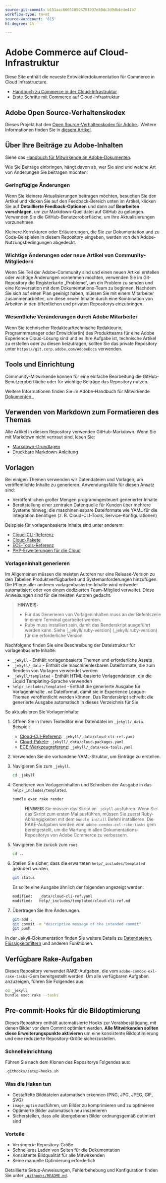```yaml
---
source-git-commit: b151aac666510594751937e80dc3d9db4ede41b7
workflow-type: tm+mt
source-wordcount: '815'
ht-degree: 1%

---
```

# Adobe Commerce auf Cloud-Infrastruktur

Diese Site enthält die neueste Entwicklerdokumentation für Commerce in Cloud Infrastructure.

- [Handbuch zu Commerce in der Cloud-Infrastruktur](https://experienceleague.adobe.com/en/docs/commerce-on-cloud/user-guide/overview)
- [Erste Schritte mit Commerce](https://experienceleague.adobe.com/en/docs/commerce-on-cloud/start/overview) auf Cloud-Infrastruktur

## Adobe Open Source-Verhaltenskodex

Dieses Projekt hat den [Open Source-Verhaltenskodex für Adobe ](code-of-conduct.md). Weitere Informationen finden Sie in [diesem Artikel](contributing.md).

## Über Ihre Beiträge zu Adobe-Inhalten

Siehe das [Handbuch für Mitwirkende an Adobe-Dokumenten](https://experienceleague.adobe.com/en/docs/contributor/contributor-guide/introduction).

Wie Sie Beiträge einbringen, hängt davon ab, wer Sie sind und welche Art von Änderungen Sie beitragen möchten:

### Geringfügige Änderungen

Wenn Sie kleinere Aktualisierungen beitragen möchten, besuchen Sie den Artikel und klicken Sie auf den Feedback-Bereich unten im Artikel, klicken Sie auf **Detaillierte Feedback-Optionen** und dann auf **Bearbeiten vorschlagen**, um zur Markdown-Quelldatei auf GitHub zu gelangen. Verwenden Sie die GitHub-Benutzeroberfläche, um Ihre Aktualisierungen vorzunehmen.

Kleinere Korrekturen oder Erläuterungen, die Sie zur Dokumentation und zu Code-Beispielen in diesem Repository eingeben, werden von den Adobe-Nutzungsbedingungen abgedeckt.

### Wichtige Änderungen oder neue Artikel von Community-Mitgliedern

Wenn Sie Teil der Adobe-Community sind und einen neuen Artikel erstellen oder wichtige Änderungen vornehmen möchten, verwenden Sie im Git-Repository die Registerkarte „Probleme“, um ein Problem zu senden und eine Konversation mit dem Dokumentations-Team zu beginnen. Nachdem Sie sich auf einen Plan geeinigt haben, müssen Sie mit einem Mitarbeiter zusammenarbeiten, um diese neuen Inhalte durch eine Kombination von Arbeiten in den öffentlichen und privaten Repositorys einzubringen.

### Wesentliche Veränderungen durch Adobe Mitarbeiter

Wenn Sie technischer Redakteur/technische Redakteurin, Programmmanager oder Entwickler(in) des Produktteams für eine Adobe Experience Cloud-Lösung sind und es Ihre Aufgabe ist, technische Artikel zu erstellen oder zu diesen beizutragen, sollten Sie das private Repository unter `https://git.corp.adobe.com/AdobeDocs` verwenden.

## Tools und Einrichtung

Community-Mitwirkende können für eine einfache Bearbeitung die GitHub-Benutzeroberfläche oder für wichtige Beiträge das Repository nutzen.

Weitere Informationen finden Sie im Adobe-Handbuch für Mitwirkende [ Dokumenten .](https://experienceleague.adobe.com/en/docs/contributor/contributor-guide/introduction)

## Verwenden von Markdown zum Formatieren des Themas

Alle Artikel in diesem Repository verwenden GitHub-Markdown. Wenn Sie mit Markdown nicht vertraut sind, lesen Sie:

- [Markdown-Grundlagen](https://docs.github.com/en/get-started/writing-on-github/getting-started-with-writing-and-formatting-on-github/basic-writing-and-formatting-syntax)
- [Druckbare Markdown-Anleitung](https://docs.github.com/en/get-started/writing-on-github/getting-started-with-writing-and-formatting-on-github/basic-writing-and-formatting-syntax)

## Vorlagen

Bei einigen Themen verwenden wir Datendateien und Vorlagen, um veröffentlichte Inhalte zu generieren. Anwendungsfälle für diesen Ansatz sind:

- Veröffentlichen großer Mengen programmgesteuert generierter Inhalte
- Bereitstellung einer zentralen Datenquelle für Kunden über mehrere Systeme hinweg, die maschinenlesbare Dateiformate wie YAML für die Integration benötigen (z. B. Cloud-CLI-Tools, Service-Konfigurationen)

Beispiele für vorlagenbasierte Inhalte sind unter anderem:

- [Cloud-CLI-Referenz](help/templated/cloud-cli-ref.md)
- [Cloud-Pakete](help/templated/cloud-packages.md)
- [ECE-Tools-Referenz](help/templated/ece-tools.md)
- [PHP-Erweiterungen für die Cloud](help/templated/php-extensions-cloud.md)

### Vorlageninhalt generieren

Im Allgemeinen müssen die meisten Autoren nur eine Release-Version zu den Tabellen Produktverfügbarkeit und Systemanforderungen hinzufügen. Die Pflege aller anderen vorlagenbasierten Inhalte wird entweder automatisiert oder von einem dedizierten Team-Mitglied verwaltet. Diese Anweisungen sind für die meisten Autoren gedacht.

>**HINWEIS:**
>
>- Für das Generieren von Vorlageninhalten muss an der Befehlszeile in einem Terminal gearbeitet werden.
>- Ruby muss installiert sein, damit das Renderskript ausgeführt werden kann. Siehe [_jekyll/.ruby-version] (_jekyll/.ruby-version) für die erforderliche Version.

Nachfolgend finden Sie eine Beschreibung der Dateistruktur für vorlagenbasierte Inhalte:

- `_jekyll` - Enthält vorlagenbasierte Themen und erforderliche Assets
- `_jekyll/_data` - Enthält die maschinenlesbaren Dateiformate, die zum Rendern von Vorlagen verwendet werden
- `_jekyll/templated` - Enthält HTML-basierte Vorlagendateien, die die Liquid Templating-Sprache verwenden
- `help/_includes/templated` - Enthält die generierte Ausgabe für Vorlageninhalte `.md` Dateiformat, damit sie in Experience League-Themen veröffentlicht werden können. Das Renderskript schreibt die generierte Ausgabe automatisch in dieses Verzeichnis für Sie

So aktualisieren Sie Vorlageninhalte:

1. Öffnen Sie in Ihrem Texteditor eine Datendatei im `_jekyll/_data`. Beispiel:

   - [Cloud-CLI-Referenz](help/templated/cloud-cli-ref.md): `_jekyll/_data/cloud-cli-ref.yaml`
   - [Cloud-Pakete](help/templated/cloud-packages.md): `_jekyll/_data/cloud-packages.yaml`
   - [ECE-Werkzeugreferenz](help/templated/ece-tools.md): `_jekyll/_data/ece-tools.yaml`

2. Verwenden Sie die vorhandene YAML-Struktur, um Einträge zu erstellen.

3. Navigieren Sie zum `_jekyll`.

   ```bash
   cd _jekyll
   ```

4. Generieren von Vorlageninhalten und Schreiben der Ausgabe in das `help/_includes/templated`.

   ```bash
   bundle exec rake render
   ```

   >**HINWEIS** Sie müssen das Skript im `_jekyll` ausführen. Wenn Sie das Skript zum ersten Mal ausführen, müssen Sie zuerst Ruby-Abhängigkeiten mit dem `bundle install` Befehl installieren. Die RAKE-Aufgaben werden vom `adobe-comdox-exl-rake-tasks` gem bereitgestellt, um die Wartung in allen Dokumentations-Repositorys von Adobe Commerce zu verbessern.

5. Navigieren Sie zurück zum `root`.

   ```bash
   cd ..
   ```

6. Stellen Sie sicher, dass die erwarteten `help/_includes/templated` geändert wurden.

   ```bash
   git status
   ```

   Es sollte eine Ausgabe ähnlich der folgenden angezeigt werden:

   ```bash
   modified:   _data/cloud-cli-ref.yaml
   modified:   help/_includes/templated/cloud-cli-ref.md
   ```

7. Übertragen Sie Ihre Änderungen.

   ```bash
   git add .
   git commit -m "descriptive message of the intended commit"
   git push
   ```

In der Jekyll-Dokumentation finden Sie weitere Details zu [Datendateien](https://jekyllrb.com/docs/datafiles), [Flüssigkeitsfiltern](https://jekyllrb.com/docs/liquid/filters/) und anderen Funktionen.

## Verfügbare Rake-Aufgaben

Dieses Repository verwendet RAKE-Aufgaben, die vom `adobe-comdox-exl-rake-tasks`-Gem bereitgestellt werden. Um alle verfügbaren Aufgaben anzuzeigen, führen Sie Folgendes aus:

```bash
cd _jekyll
bundle exec rake --tasks
```

## Pre-commit-Hooks für die Bildoptimierung

Dieses Repository enthält automatisierte Hooks zur Vorabbestätigung, mit denen Bilder vor dem Commit optimiert werden. **Alle Mitwirkenden sollten diese Erweiterungspunkte aktivieren** um eine konsistente Bildoptimierung und eine reduzierte Repository-Größe sicherzustellen.

### Schnelleinrichtung

Führen Sie nach dem Klonen des Repositorys Folgendes aus:

```bash
.githooks/setup-hooks.sh
```

### Was die Haken tun

- Gestaffelte Bilddateien automatisch erkennen (PNG, JPG, JPEG, GIF, SVG)
- `image_optim` ausführen, um Bilder zu komprimieren und zu optimieren
- Optimierte Bilder automatisch neu inszenieren
- Sicherstellen, dass alle übergebenen Bilder ordnungsgemäß optimiert sind

### Vorteile

- Verringerte Repository-Größe
- Schnelleres Laden von Seiten für die Dokumentation
- Konsistente Bildqualität für alle Mitwirkenden
- Keine manuelle Optimierung erforderlich

Detaillierte Setup-Anweisungen, Fehlerbehebung und Konfiguration finden Sie unter [`.githooks/README.md`](.githooks/README.md).
